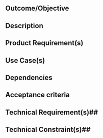 



## Outcome/Objective ##

## Description ##

## Product Requirement(s) ##

## Use Case(s) ##

## Dependencies ##

## Acceptance criteria  ##

## Technical Requirement(s)##

## Technical Constraint(s)##

